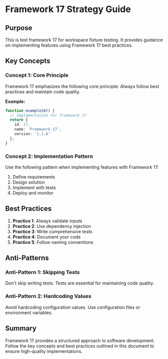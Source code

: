 # Framework 17 Strategy Guide

## Purpose

This is test framework 17 for workspace fixture testing. It provides guidance on implementing features using Framework 17 best practices.



## Key Concepts

### Concept 1: Core Principle

Framework 17 emphasizes the following core principle: Always follow best practices and maintain code quality.

**Example:**
```typescript
function example16() {
  // Implementation for framework 17
  return {
    id: 17,
    name: 'Framework 17',
    version: '1.1.6'
  };
}
```

### Concept 2: Implementation Pattern

Use the following pattern when implementing features with Framework 17:

1. Define requirements
2. Design solution
3. Implement with tests
4. Deploy and monitor

## Best Practices

1. **Practice 1**: Always validate inputs
2. **Practice 2**: Use dependency injection
3. **Practice 3**: Write comprehensive tests
4. **Practice 4**: Document your code
5. **Practice 5**: Follow naming conventions

## Anti-Patterns

### Anti-Pattern 1: Skipping Tests

Don't skip writing tests. Tests are essential for maintaining code quality.

### Anti-Pattern 2: Hardcoding Values

Avoid hardcoding configuration values. Use configuration files or environment variables.

## Summary

Framework 17 provides a structured approach to software development. Follow the key concepts and best practices outlined in this document to ensure high-quality implementations.


